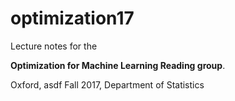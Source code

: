 # optimization17
Lecture notes for the

**Optimization for Machine Learning Reading group**.



Oxford,  asdf Fall 2017, Department of Statistics
